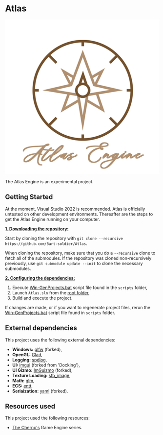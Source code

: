 # Atlas

![Atlas](/Resources/Branding/AtlasLogoName.png?raw=true "Atlas")

The Atlas Engine is an experimental project.

## Getting Started
At the moment, Visual Studio 2022 is recommended. Atlas is officially untested on other development environments. Thereafter are the steps to get the Atlas Engine running on your computer.

<ins>**1. Downloading the repository:**</ins>

Start by cloning the repository with `git clone --recursive https://github.com/Bart-soldier/Atlas`.

When cloning the repository, make sure that you do a `--recursive` clone to fetch all of the submodules. If the repository was cloned non-recursively previously, use `git submodule update --init` to clone the necessary submodules.

<ins>**2. Configuring the dependencies:**</ins>

1. Execute [Win-GenProjects.bat](https://github.com/Bart-soldier/Atlas/blob/main/scripts/Win-GenProjects.bat) script file found in the `scripts` folder,
2. Launch `Atlas.sln` from the [root folder](https://github.com/Bart-soldier/Atlas/blob/main/),
3. Build and execute the project.

If changes are made, or if you want to regenerate project files, rerun the [Win-GenProjects.bat](https://github.com/Bart-soldier/Atlas/blob/main/scripts/Win-GenProjects.bat) script file found in `scripts` folder.

## External dependencies
This project uses the following external dependencies:
- **Windows:** [glfw](https://github.com/Bart-soldier/glfw) (forked),
- **OpenGL:** [Glad](https://glad.dav1d.de/),
- **Logging:** [spdlog](https://github.com/gabime/spdlog),
- **UI:** [imgui](https://github.com/Bart-soldier/imgui) (forked from 'Docking'),
- **UI Gizmo:** [ImGuizmo](https://github.com/Bart-soldier/ImGuizmo) (forked),
- **Texture Loading:** [stb_image](https://github.com/nothings/stb/tree/master),
- **Math:** [glm](https://github.com/g-truc/glm),
- **ECS:** [entt](https://github.com/skypjack/entt/tree/master),
- **Seriaization:** [yaml](https://github.com/Bart-soldier/yaml-cpp) (forked).

## Resources used
This project used the following resources:
- [The Cherno's](https://www.youtube.com/@TheCherno) Game Engine series.
